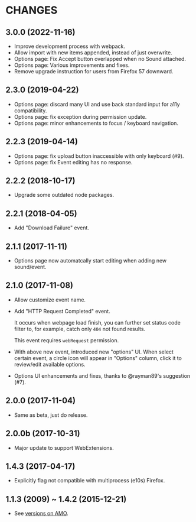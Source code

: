 CHANGES
=======

## 3.0.0 (2022-11-16)

* Improve development process with webpack.
* Allow import with new items appended, instead of just overwrite.
* Options page: Fix Accept button overlapped when no Sound attached.
* Options page: Various improvements and fixes.
* Remove upgrade instruction for users from Firefox 57 downward.

## 2.3.0 (2019-04-22)

* Options page: discard many UI and use back standard input for a11y compatibility.
* Options page: fix exception during permission update.
* Options page: minor enhancements to focus / keyboard navigation.

## 2.2.3 (2019-04-14)

* Options page: fix upload button inaccessible with only keyboard (#9).
* Options page: fix Event editing has no response.

## 2.2.2 (2018-10-17)

* Upgrade some outdated node packages.

## 2.2.1 (2018-04-05)

* Add "Download Failure" event.

## 2.1.1 (2017-11-11)

* Options page now automatcally start editing when adding new sound/event.

## 2.1.0 (2017-11-08)

* Allow customize event name.

* Add "HTTP Request Completed" event.

  It occurs when webpage load finish, you can further set status code filter to,
  for example, catch only `404` not found results.

  This event requires `webRequest` permission.

* With above new event, introduced new "options" UI.
  When select certain event, a circle icon will appear in "Options" column,
  click it to review/edit available options.

* Options UI enhancements and fixes, thanks to @rayman89's suggestion (#7).

## 2.0.0 (2017-11-04)

* Same as beta, just do release.

## 2.0.0b (2017-10-31)

* Major update to support WebExtensions.

## 1.4.3 (2017-04-17)

* Explicitly flag not compatible with multiprocess (e10s) Firefox.

## 1.1.3 (2009) ~ 1.4.2 (2015-12-21)

* See [versions on AMO][].


[versions on AMO]: https://addons.mozilla.org/firefox/addon/noise/versions/
